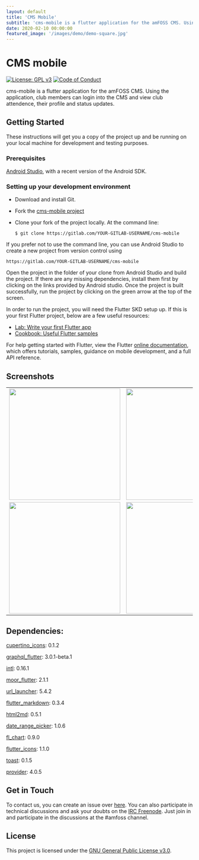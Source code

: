 ```yaml
---
layout: default
title: 'CMS Mobile'
subtitle: 'cms-mobile is a flutter application for the amFOSS CMS. Using the application, club members can login into the CMS and view club attendence, their profile and status updates.'
date: 2020-02-10 00:00:00
featured_image: '/images/demo/demo-square.jpg'
---
```


# CMS mobile

[![License: GPL v3](https://img.shields.io/badge/License-GPLv3-blue.svg)](https://www.gnu.org/licenses/gpl-3.0)
[![Code of Conduct](https://img.shields.io/badge/%E2%9D%A4-code%20of%20conduct-e04545.svg?style=flat)](https://gitlab.com/amfoss/cms-mobile/-/blob/master/CODE_OF_CONDUCT.md)

cms-mobile is a flutter application for the amFOSS CMS. Using the application, club members can login into the CMS and view club attendence, their profile and status updates. 

## Getting Started

These instructions will get you a copy of the project up and be running on your local machine for development and testing purposes.

### Prerequisites

[Android Studio](https://developer.android.com/studio), with a recent version of the Android SDK.

### Setting up your development environment

- Download and install Git.

- Fork the [cms-mobile project](https://gitlab.com/amfoss/cms-mobile)

- Clone your fork of the project locally. At the command line:
    ```
    $ git clone https://gitlab.com/YOUR-GITLAB-USERNAME/cms-mobile
    ```

If you prefer not to use the command line, you can use Android Studio to create a new project from version control using 
```
https://gitlab.com/YOUR-GITLAB-USERNAME/cms-mobile
```

Open the project in the folder of your clone from Android Studio and build the project. If there are any missing dependencies, install them first by clicking on the links provided by Android studio. Once the project is built successfully, run the project by clicking on the green arrow at the top of the screen.

In order to run the project, you will need the Flutter SKD setup up. If this is your first Flutter project, below are a few useful resources:

- [Lab: Write your first Flutter app](https://flutter.dev/docs/get-started/codelab)
- [Cookbook: Useful Flutter samples](https://flutter.dev/docs/cookbook)

For help getting started with Flutter, view the Flutter 
[online documentation](https://flutter.dev/docs), which offers tutorials,
samples, guidance on mobile development, and a full API reference.

## Screenshots

<table border="0">
  <tr>
    <td><img src="https://user-images.githubusercontent.com/20596763/85025069-87cf3000-b194-11ea-9d7d-0c9dffe9738b.png" width="300"></td>
    <td><img src="https://user-images.githubusercontent.com/20596763/85025107-91589800-b194-11ea-802d-f4a6ce307f55.png" width="300"></td>
    <td><img src="https://user-images.githubusercontent.com/20596763/85025124-987fa600-b194-11ea-971f-db32abb048c8.png" width="300"></td>
  </tr>
  <tr>
    <td><img src="https://user-images.githubusercontent.com/20596763/85027884-0e394100-b198-11ea-8d13-038c06d13b16.png" width="300"></td>
    <td><img src="https://user-images.githubusercontent.com/20596763/85027873-0b3e5080-b198-11ea-9901-3793dee23fdd.png" width="300"></td>
    <td><img src="https://user-images.githubusercontent.com/20596763/85027853-07123300-b198-11ea-8714-eda3f80f3082.png" width="300"></td>
  </tr>
</table>

##  Dependencies:

[cupertino_icons](https://pub.dev/packages/cupertino_icons): 0.1.2

[graphql_flutter](https://pub.dev/packages/graphql_flutter): 3.0.1-beta.1

[intl](https://pub.dev/packages/intl): 0.16.1

[moor_flutter](https://pub.dev/packages/moor_flutter): 2.1.1

[url_launcher](https://pub.dev/packages/url_launcher): 5.4.2

[flutter_markdown](https://pub.dev/packages/flutter_markdown): 0.3.4

[html2md](https://pub.dev/packages/html2md): 0.5.1

[date_range_picker](https://pub.dev/packages/date_range_picker): 1.0.6

[fl_chart](https://pub.dev/packages/fl_chart): 0.9.0

[flutter_icons](https://pub.dev/packages/flutter_icons): 1.1.0

[toast](https://pub.dev/packages/toast): 0.1.5

[provider](https://pub.dev/packages/provider): 4.0.5

## Get in Touch

To contact us, you can create an issue over [here](https://gitlab.com/amfoss/cms-mobile/-/issues/). 
You can also participate in technical discussions and ask your doubts on the [IRC Freenode](https://webchat.freenode.net/). Just join in and participate in the discussions at the #amfoss channel.

## License
This project is licensed under the [GNU General Public License v3.0](https://gitlab.com/amfoss/cms-mobile/blob/master/LICENSE).